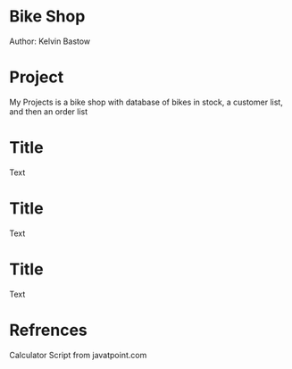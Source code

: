 # Bike Shop
Author: Kelvin Bastow

# Project

My Projects is a bike shop with database of bikes in stock, a customer list, and then an order list

# Title

Text

# Title

Text

# Title

Text

# Refrences

Calculator Script from javatpoint.com